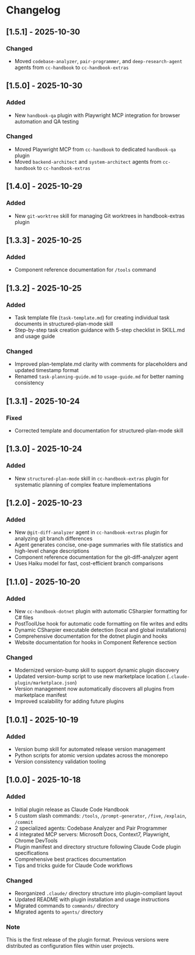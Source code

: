 # Changelog

## [1.5.1] - 2025-10-30

### Changed
- Moved `codebase-analyzer`, `pair-programmer`, and `deep-research-agent` agents from `cc-handbook` to `cc-handbook-extras`

## [1.5.0] - 2025-10-30

### Added
- New `handbook-qa` plugin with Playwright MCP integration for browser automation and QA testing

### Changed
- Moved Playwright MCP from `cc-handbook` to dedicated `handbook-qa` plugin
- Moved `backend-architect` and `system-architect` agents from `cc-handbook` to `cc-handbook-extras`

## [1.4.0] - 2025-10-29

### Added
- New `git-worktree` skill for managing Git worktrees in handbook-extras plugin

## [1.3.3] - 2025-10-25

### Added
- Component reference documentation for `/tools` command

## [1.3.2] - 2025-10-25

### Added
- Task template file (`task-template.md`) for creating individual task documents in structured-plan-mode skill
- Step-by-step task creation guidance with 5-step checklist in SKILL.md and usage guide

### Changed
- Improved plan-template.md clarity with comments for placeholders and updated timestamp format
- Renamed `task-planning-guide.md` to `usage-guide.md` for better naming consistency

## [1.3.1] - 2025-10-24

### Fixed
- Corrected template and documentation for structured-plan-mode skill

## [1.3.0] - 2025-10-24

### Added
- New `structured-plan-mode` skill in `cc-handbook-extras` plugin for systematic planning of complex feature implementations

## [1.2.0] - 2025-10-23

### Added
- New `@git-diff-analyzer` agent in `cc-handbook-extras` plugin for analyzing git branch differences
- Agent generates concise, one-page summaries with file statistics and high-level change descriptions
- Component reference documentation for the git-diff-analyzer agent
- Uses Haiku model for fast, cost-efficient branch comparisons

## [1.1.0] - 2025-10-20

### Added
- New `cc-handbook-dotnet` plugin with automatic CSharpier formatting for C# files
- PostToolUse hook for automatic code formatting on file writes and edits
- Dynamic CSharpier executable detection (local and global installations)
- Comprehensive documentation for the dotnet plugin and hooks
- Website documentation for hooks in Component Reference section

### Changed
- Modernized version-bump skill to support dynamic plugin discovery
- Updated version-bump script to use new marketplace location (`.claude-plugin/marketplace.json`)
- Version management now automatically discovers all plugins from marketplace manifest
- Improved scalability for adding future plugins

## [1.0.1] - 2025-10-19

### Added
- Version bump skill for automated release version management
- Python scripts for atomic version updates across the monorepo
- Version consistency validation tooling

## [1.0.0] - 2025-10-18

### Added
- Initial plugin release as Claude Code Handbook
- 5 custom slash commands: `/tools`, `/prompt-generator`, `/five`, `/explain`, `/commit`
- 2 specialized agents: Codebase Analyzer and Pair Programmer
- 4 integrated MCP servers: Microsoft Docs, Context7, Playwright, Chrome DevTools
- Plugin manifest and directory structure following Claude Code plugin specifications
- Comprehensive best practices documentation
- Tips and tricks guide for Claude Code workflows

### Changed
- Reorganized `.claude/` directory structure into plugin-compliant layout
- Updated README with plugin installation and usage instructions
- Migrated commands to `commands/` directory
- Migrated agents to `agents/` directory

### Note
This is the first release of the plugin format. Previous versions were distributed as configuration files within user projects.
